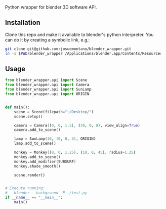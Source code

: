 Python wrapper for blender 3D software API.

## Installation

Clone this repo and make it available to blender's python interpreter. You can do it by creating a symbolic link, e.g.:

```sh
git clone git@github.com:josuemontano/blender_wrapper.git
ln -s $PWD/blender_wrapper /Applications/blender.app/Contents/Resources/2.78/python/lib/python3.5/site-packages
```

## Usage

```python
from blender_wrapper.api import Scene
from blender_wrapper.api import Camera
from blender_wrapper.api import SunLamp
from blender_wrapper.api import ORIGIN


def main():
    scene = Scene(filepath="~/Desktop/")
    scene.setup()

    camera = Camera((0, 0, 1.5), (30, 0, 0), view_align=True)
    camera.add_to_scene()

    lamp = SunLamp(10, (0, 0, 3), ORIGIN)
    lamp.add_to_scene()

    monkey = Monkey((0, 0, 1.25), (10, 0, 45), radius=1.25)
    monkey.add_to_scene()
    monkey.add_modifier(SUBSURF)
    monkey.shade_smooth()

    scene.render()


# Execute running:
#   blender --background -P ./test.py
if __name__ == "__main__":
    main()
```
